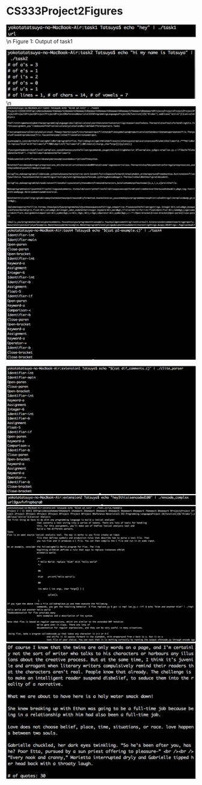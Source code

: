 # CS333Project2Figures

![Alt text](./task1.png?raw=true "Optional Title")\n
Figure 1: Output of task1

![Alt text](./task2.png?raw=true "Optional Title")\n
![Alt text](./task3.png?raw=true "Optional Title")
![Alt text](./task4.png?raw=true "Optional Title")

![Alt text](./extension1.png?raw=true "Optional Title")
![Alt text](./extension2.png?raw=true "Optional Title")
![Alt text](./extension3.png?raw=true "Optional Title")
![Alt text](./extension4.png?raw=true "Optional Title")
